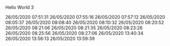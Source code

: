Hello World 3


 
26/05/2020 07:51:31
26/05/2020 07:55:16
26/05/2020 07:57:12
26/05/2020 08:05:37
26/05/2020 08:08:40
26/05/2020 08:10:32
26/05/2020 08:20:52
26/05/2020 08:21:06
26/05/2020 08:21:35
26/05/2020 08:23:26
26/05/2020 08:25:56
26/05/2020 08:27:06
26/05/2020 13:40:34
26/05/2020 13:56:13
26/05/2020 13:59:39
